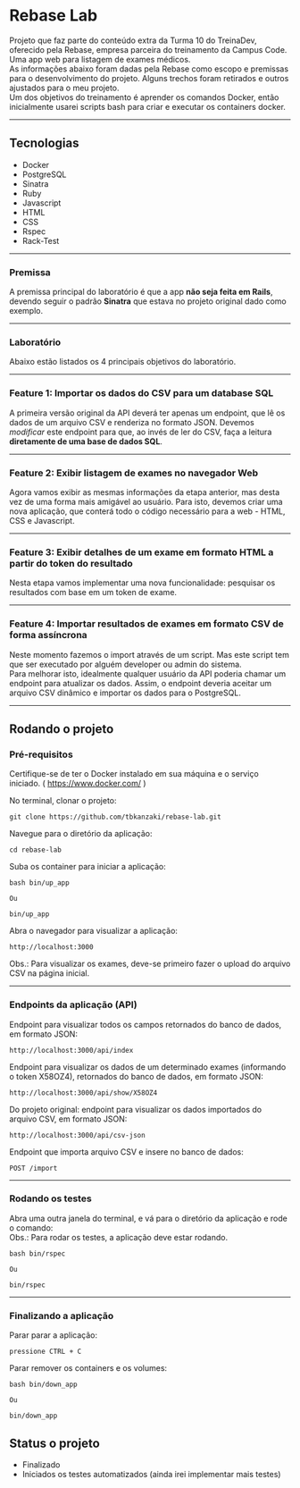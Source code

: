 # Rebase Lab

Projeto que faz parte do conteúdo extra da Turma 10 do TreinaDev, oferecido pela Rebase, empresa parceira do treinamento da Campus Code.
<br />
Uma app web para listagem de exames médicos.
<br />
As informações abaixo foram dadas pela Rebase como escopo e premissas para o desenvolvimento do projeto. Alguns trechos foram retirados e outros ajustados para o meu projeto.
<br />
Um dos objetivos do treinamento é aprender os comandos Docker, então inicialmente usarei scripts bash para criar e executar os containers docker.

---

## Tecnologias

* Docker
* PostgreSQL
* Sinatra
* Ruby
* Javascript
* HTML
* CSS
* Rspec
* Rack-Test

---

### Premissa

A premissa principal do laboratório é que a app **não seja feita em Rails**, devendo seguir o padrão **Sinatra** que estava no projeto original dado como exemplo.

---

### Laboratório

Abaixo estão listados os 4 principais objetivos do laboratório.

---

### Feature 1: Importar os dados do CSV para um database SQL

A primeira versão original da API deverá ter apenas um endpoint, que lê os dados de um arquivo CSV e renderiza no formato JSON. Devemos _modificar_ este endpoint para que, ao invés de ler do CSV, faça a leitura **diretamente de uma base de dados SQL**.

---

### Feature 2: Exibir listagem de exames no navegador Web
Agora vamos exibir as mesmas informações da etapa anterior, mas desta vez de uma forma mais amigável ao usuário. Para isto, devemos criar uma nova aplicação, que conterá todo o código necessário para a web - HTML, CSS e Javascript.

---

### Feature 3: Exibir detalhes de um exame em formato HTML a partir do token do resultado
Nesta etapa vamos implementar uma nova funcionalidade: pesquisar os resultados com base em um token de exame.

---

### Feature 4: Importar resultados de exames em formato CSV de forma assíncrona
Neste momento fazemos o import através de um script. Mas este script tem que ser executado por alguém developer ou admin do sistema.
<br />
Para melhorar isto, idealmente qualquer usuário da API poderia chamar um endpoint para atualizar os dados. Assim, o endpoint deveria aceitar um arquivo CSV dinâmico e importar os dados para o PostgreSQL.

---

## Rodando o projeto

### Pré-requisitos
Certifique-se de ter o Docker instalado em sua máquina e o serviço iniciado. ( https://www.docker.com/ )
<br />

No terminal, clonar o projeto:
```
git clone https://github.com/tbkanzaki/rebase-lab.git
```

Navegue para o diretório da aplicação:
```
cd rebase-lab
```

Suba os container para iniciar a aplicação:
```
bash bin/up_app

Ou

bin/up_app
```

Abra o navegador para visualizar a aplicação:
```
http://localhost:3000
```

Obs.: Para visualizar os exames, deve-se primeiro fazer o upload do arquivo CSV na página inicial.

---
### Endpoints da aplicação (API)

Endpoint para visualizar todos os campos retornados do banco de dados, em formato JSON:
```
http://localhost:3000/api/index
```

Endpoint para visualizar os dados de um determinado exames (informando o token X58OZ4), retornados do banco de dados, em formato JSON:
```
http://localhost:3000/api/show/X58OZ4
```

Do projeto original: endpoint para visualizar os dados importados do arquivo CSV, em formato JSON:
```
http://localhost:3000/api/csv-json
```

Endpoint que importa arquivo CSV e insere no banco de dados:
```
POST /import
```
---
### Rodando os testes

Abra uma outra janela do terminal, e vá para o diretório da aplicação e rode o comando:
<br/>
Obs.: Para rodar os testes, a aplicação deve estar rodando.
```
bash bin/rspec

Ou

bin/rspec
```

---
### Finalizando a aplicação
Parar parar a aplicação:
```
pressione CTRL + C
```

Parar remover os containers e os volumes:
```
bash bin/down_app

Ou

bin/down_app
```

## Status o projeto
- Finalizado
- Iniciados os testes automatizados (ainda irei implementar mais testes)